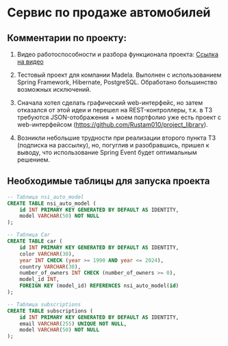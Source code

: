 # Сервис по продаже автомобилей

## Комментарии по проекту:

1) Видео работоспособности и разбора функционала проекта: [Ссылка на видео](https://disk.yandex.ru/d/YgmOMj0e6TfClA)

2) Тестовый проект для компании Madela. Выполнен с использованием Spring Framework, Hibernate, PostgreSQL. Обработано большинство возможных исключений.

3) Сначала хотел сделать графический web-интерфейс, но затем отказался от этой идеи и перешел на REST-контроллеры, т.к. в ТЗ требуются JSON-отображения + моем портфолио уже есть проект с web-интерфейсом (https://github.com/Rustam010/project_library).

4) Возникли небольшие трудности при реализации второго пункта ТЗ (подписка на рассылку), но, погуглив и разобравшись, пришел к выводу, что использование Spring Event будет оптимальным решением.



## Необходимые таблицы для запуска проекта

```sql
-- Таблица nsi_auto_model
CREATE TABLE nsi_auto_model (
    id INT PRIMARY KEY GENERATED BY DEFAULT AS IDENTITY,
    model VARCHAR(50) NOT NULL
);

-- Таблица Car
CREATE TABLE car (
    id INT PRIMARY KEY GENERATED BY DEFAULT AS IDENTITY,
    color VARCHAR(30),
    year INT CHECK (year >= 1990 AND year <= 2024),
    country VARCHAR(30),
    number_of_owners INT CHECK (number_of_owners >= 0),
    model_id INT,
    FOREIGN KEY (model_id) REFERENCES nsi_auto_model(id)
);

-- Таблица subscriptions
CREATE TABLE subscriptions (
    id INT PRIMARY KEY GENERATED BY DEFAULT AS IDENTITY,
    email VARCHAR(255) UNIQUE NOT NULL,
    model VARCHAR(50) NOT NULL
);
